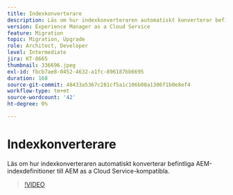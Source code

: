 ```yaml
---
title: Indexkonverterare
description: Läs om hur indexkonverteraren automatiskt konverterar befintliga AEM-indexdefinitioner till AEM as a Cloud Service-kompatibla.
version: Experience Manager as a Cloud Service
feature: Migration
topic: Migration, Upgrade
role: Architect, Developer
level: Intermediate
jira: KT-8665
thumbnail: 336696.jpeg
exl-id: fbcb7ae8-0452-4632-a1fc-896187bb6695
duration: 168
source-git-commit: 48433a5367c281cf5a1c106b08a1306f1b0e8ef4
workflow-type: tm+mt
source-wordcount: '42'
ht-degree: 0%

---
```


# Indexkonverterare

Läs om hur indexkonverteraren automatiskt konverterar befintliga AEM-indexdefinitioner till AEM as a Cloud Service-kompatibla.

>[!VIDEO](https://video.tv.adobe.com/v/3443777?quality=12&learn=on&captions=swe)
